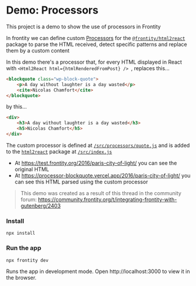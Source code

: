 # Demo: Processors

This project is a demo to show the use of processors in Frontity

In frontity we can define custom [Processors](https://docs.frontity.org/api-reference-1/frontity-html2react#create-your-own-processors) for the [`@frontity/html2react`](https://docs.frontity.org/api-reference-1/frontity-html2react) package to parse the HTML received, detect specific patterns and replace them by a custom content

In this demo there's a processor that, for every HTML displayed in React with `<Html2React html={htmlRenderedFromPost} /> `, replaces this...

```html
<blockquote class="wp-block-quote">
    <p>A day without laughter is a day wasted</p>
    <cite>Nicolas Chamfort</cite>
</blockquote>
```

by this...

```html
<div>
    <h3>A day without laughter is a day wasted</h3>
    <h5>Nicolas Chamfort</h5>
</div>
```

The custom processor is defined at [`/src/processors/quote.js`](https://github.com/frontity-demos/frontity-examples/blob/master/processor-blockquote/packages/mars-theme/src/processors/quote.js) and is added to the [`html2react`](https://docs.frontity.org/api-reference-1/frontity-html2react) package at [`/src/index.js`](https://github.com/frontity-demos/frontity-examples/blob/master/processor-blockquote/packages/mars-theme/src/index.js#L49)

- At https://test.frontity.org/2016/paris-city-of-light/ you can see the original HTML
- At https://processor-blockquote.vercel.app/2016/paris-city-of-light/ you can see this HTML parsed using the custom processor


> This demo was created as a result of this thread in the community forum: https://community.frontity.org/t/integrating-frontity-with-gutenberg/2403

### Install

```
npx install
```

### Run the app

```
npx frontity dev
```

Runs the app in development mode. Open http://localhost:3000 to view it in the browser.
